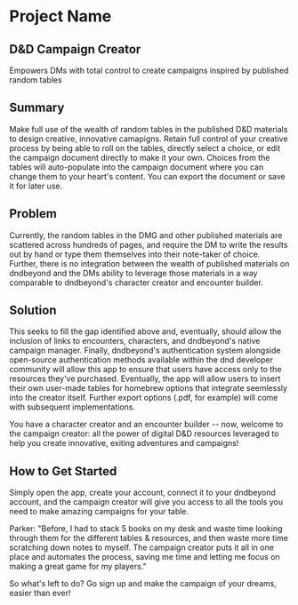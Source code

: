 # Project Name #

<!-- 
> This material was originally posted [here](http://www.quora.com/What-is-Amazons-approach-to-product-development-and-product-management). It is reproduced here for posterities sake.

There is an approach called "working backwards" that is widely used at Amazon. They work backwards from the customer, rather than starting with an idea for a product and trying to bolt customers onto it. While working backwards can be applied to any specific product decision, using this approach is especially important when developing new products or features.

For new initiatives a product manager typically starts by writing an internal press release announcing the finished product. The target audience for the press release is the new/updated product's customers, which can be retail customers or internal users of a tool or technology. Internal press releases are centered around the customer problem, how current solutions (internal or external) fail, and how the new product will blow away existing solutions.

If the benefits listed don't sound very interesting or exciting to customers, then perhaps they're not (and shouldn't be built). Instead, the product manager should keep iterating on the press release until they've come up with benefits that actually sound like benefits. Iterating on a press release is a lot less expensive than iterating on the product itself (and quicker!).

If the press release is more than a page and a half, it is probably too long. Keep it simple. 3-4 sentences for most paragraphs. Cut out the fat. Don't make it into a spec. You can accompany the press release with a FAQ that answers all of the other business or execution questions so the press release can stay focused on what the customer gets. My rule of thumb is that if the press release is hard to write, then the product is probably going to suck. Keep working at it until the outline for each paragraph flows. 

Oh, and I also like to write press-releases in what I call "Oprah-speak" for mainstream consumer products. Imagine you're sitting on Oprah's couch and have just explained the product to her, and then you listen as she explains it to her audience. That's "Oprah-speak", not "Geek-speak".

Once the project moves into development, the press release can be used as a touchstone; a guiding light. The product team can ask themselves, "Are we building what is in the press release?" If they find they're spending time building things that aren't in the press release (overbuilding), they need to ask themselves why. This keeps product development focused on achieving the customer benefits and not building extraneous stuff that takes longer to build, takes resources to maintain, and doesn't provide real customer benefit (at least not enough to warrant inclusion in the press release).
 -->
 
## D&D Campaign Creator ##
Empowers DMs with total control to create campaigns inspired by published random tables

## Summary ##
Make full use of the wealth of random tables in the published D&D materials to design creative, innovative camapigns.  Retain full control of your creative process by being able to roll on the tables, directly select a choice, or edit the campaign document directly to make it your own.  Choices from the tables will auto-populate into the campaign document where you can change them to your heart's content.  You can export the document or save it for later use.

## Problem ##
Currently, the random tables in the DMG and other published materials are scattered across hundreds of pages, and require the DM to write the results out by hand or type them themselves into their note-taker of choice.  Further, there is no integration between the wealth of published materials on dndbeyond and the DMs ability to leverage those materials in a way comparable to dndbeyond's character creator and encounter builder.  

## Solution ##
This seeks to fill the gap identified above and, eventually, should allow the inclusion of links to encounters, characters, and dndbeyond's native campaign manager.  Finally, dndbeyond's authentication system alongside open-source authentication methods available within the dnd developer community will allow this app to ensure that users have access only to the resources they've purchased.  Eventually, the app will allow users to insert their own user-made tables for homebrew options that integrate seemlessly into the creator itself.  Further export options (.pdf, for example) will come with subsequent implementations.

You have a character creator and an encounter builder -- now, welcome to the campaign creator: all the power of digital D&D resources leveraged to help you create innovative, exiting adventures and campaigns!

## How to Get Started ##
Simply open the app, create your account, connect it to your dndbeyond account, and the campaign creator will give you access to all the tools you need to make amazing campaigns for your table.

Parker: "Before, I had to stack 5 books on my desk and waste time looking through them for the different tables & resources, and then waste more time scratching down notes to myself.  The campaign creator puts it all in one place and automates the process, saving me time and letting me focus on making a great game for my players." 

So what's left to do?  Go sign up and make the campaign of your dreams, easier than ever!
